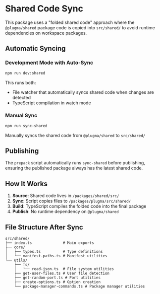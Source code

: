 # Shared Code Sync

This package uses a "folded shared code" approach where the `@plugma/shared` package code is copied into `src/shared/` to avoid runtime dependencies on workspace packages.

## Automatic Syncing

### Development Mode with Auto-Sync
```bash
npm run dev:shared
```
This runs both:
- File watcher that automatically syncs shared code when changes are detected
- TypeScript compilation in watch mode

### Manual Sync
```bash
npm run sync-shared
```
Manually syncs the shared code from `@plugma/shared` to `src/shared/`

## Publishing

The `prepack` script automatically runs `sync-shared` before publishing, ensuring the published package always has the latest shared code.

## How It Works

1. **Source**: Shared code lives in `/packages/shared/src/`
2. **Sync**: Script copies files to `/packages/plugma/src/shared/`
3. **Build**: TypeScript compiles the folded code into the final package
4. **Publish**: No runtime dependency on `@plugma/shared`

## File Structure After Sync

```
src/shared/
├── index.ts              # Main exports
├── core/
│   ├── types.ts          # Type definitions
│   └── manifest-paths.ts # Manifest utilities
└── utils/
    ├── fs/
    │   └── read-json.ts  # File system utilities
    ├── get-user-files.ts # User file detection
    ├── get-random-port.ts # Port utilities
    ├── create-options.ts # Option creation
    └── package-manager-commands.ts # Package manager utilities
```
